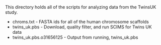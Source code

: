  This directory holds all of the scripts for analyzing data from the TwinsUK
 study. 
 
 - chroms.txt - FASTA ids for all of the human chromosome scaffolds
 - twins_uk.pbs - Download, quality filter, and run SCIMS for Twins UK data
 - twins_uk.pbs.o31656125 - Output from running, twins_uk.pbs